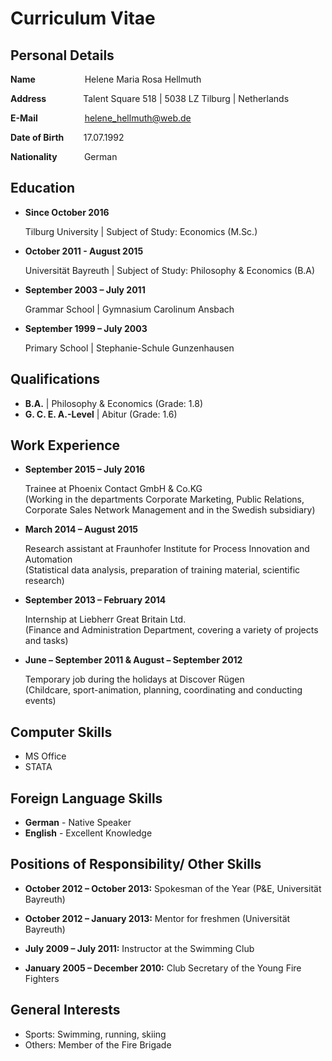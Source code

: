 # Curriculum Vitae  


## Personal Details
**Name**&nbsp;&nbsp;&nbsp;&nbsp;&nbsp;&nbsp;&nbsp;&nbsp;&nbsp;&nbsp;&nbsp;&nbsp;&nbsp;&nbsp;&nbsp;&nbsp;&nbsp;&nbsp;&nbsp; Helene Maria Rosa Hellmuth 

**Address**&nbsp;&nbsp;&nbsp;&nbsp;&nbsp;&nbsp;&nbsp;&nbsp;&nbsp;&nbsp;&nbsp;&nbsp;&nbsp;&nbsp;&nbsp;Talent Square 518 | 5038 LZ Tilburg | Netherlands
           
**E-Mail**&nbsp;&nbsp;&nbsp;&nbsp;&nbsp;&nbsp;&nbsp;&nbsp;&nbsp;&nbsp;&nbsp;&nbsp;&nbsp;&nbsp;&nbsp;&nbsp;&nbsp;&nbsp; helene_hellmuth@web.de

**Date of Birth**&nbsp;&nbsp;&nbsp;&nbsp;&nbsp;&nbsp;&nbsp; 17.07.1992

**Nationality**&nbsp;&nbsp;&nbsp;&nbsp;&nbsp;&nbsp;&nbsp;&nbsp;&nbsp;&nbsp;&nbsp;German

## Education 
* **Since October 2016** 

   Tilburg University | Subject of Study: Economics (M.Sc.)
* **October 2011 - August 2015** 

   Universität Bayreuth | Subject of Study: Philosophy & Economics (B.A) 
* **September 2003 – July 2011**

   Grammar School | Gymnasium Carolinum Ansbach
* **September 1999 – July 2003**

   Primary School | Stephanie-Schule Gunzenhausen 

## Qualifications 
* **B.A.** | Philosophy & Economics (Grade: 1.8)
* **G. C. E. A.-Level** | Abitur (Grade: 1.6)

## Work Experience 
* **September 2015 – July 2016**  

   Trainee at Phoenix Contact GmbH & Co.KG  
   (Working in the departments Corporate Marketing, Public Relations, Corporate Sales Network Management and in the Swedish subsidiary)
* **March 2014 – August 2015**

   Research assistant at Fraunhofer Institute for Process Innovation and Automation  
   (Statistical data analysis, preparation of training material, scientific research)
* **September 2013 – February 2014**

   Internship at Liebherr Great Britain Ltd.  
   (Finance and Administration Department, covering a variety of projects and tasks)
* **June – September 2011 & August – September 2012**

   Temporary job during the holidays at Discover Rügen  
   (Childcare, sport-animation, planning, coordinating and conducting events)

## Computer Skills 
* MS Office
* STATA

## Foreign Language Skills 
* **German** - Native Speaker 
* **English** - Excellent Knowledge 

## Positions of Responsibility/ Other Skills
* **October 2012 – October 2013:** Spokesman of the Year (P&E, Universität Bayreuth) 

* **October 2012 – January 2013:** Mentor for freshmen (Universität Bayreuth)

* **July 2009 – July 2011:** Instructor at the Swimming Club

* **January 2005 – December 2010:** Club Secretary of the Young Fire Fighters

## General Interests 
* Sports: Swimming, running, skiing
* Others: Member of the Fire Brigade

